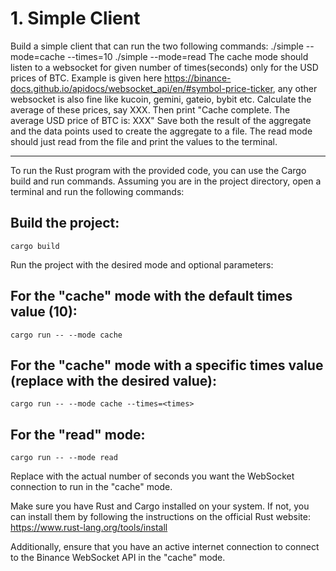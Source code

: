 # 1. Simple Client
Build a simple client that can run the two following commands:
./simple --mode=cache --times=10
./simple --mode=read
The cache mode should listen to a websocket for given number of times(seconds) only for the USD
prices of BTC. Example is given here
https://binance-docs.github.io/apidocs/websocket_api/en/#symbol-price-ticker, any other websocket is
also fine like kucoin, gemini, gateio, bybit etc. Calculate the average of these prices, say XXX. Then
print "Cache complete. The average USD price of BTC is: XXX"
Save both the result of the aggregate and the data points used to create the aggregate to a file.
The read mode should just read from the file and print the values to the terminal.

------------------------------------------------------------------------------------------------------------------------------






To run the Rust program with the provided code, you can use the Cargo build and run commands. Assuming you are in the project directory, open a terminal and run the following commands:

## Build the project:
```
cargo build
```
Run the project with the desired mode and optional parameters:

## For the "cache" mode with the default times value (10):
```
cargo run -- --mode cache
```
## For the "cache" mode with a specific times value (replace <times> with the desired value):

```
cargo run -- --mode cache --times=<times>
```
## For the "read" mode:
```
cargo run -- --mode read
```
Replace <times> with the actual number of seconds you want the WebSocket connection to run in the "cache" mode.

Make sure you have Rust and Cargo installed on your system. If not, you can install them by following the instructions on the official Rust website: https://www.rust-lang.org/tools/install

Additionally, ensure that you have an active internet connection to connect to the Binance WebSocket API in the "cache" mode.
